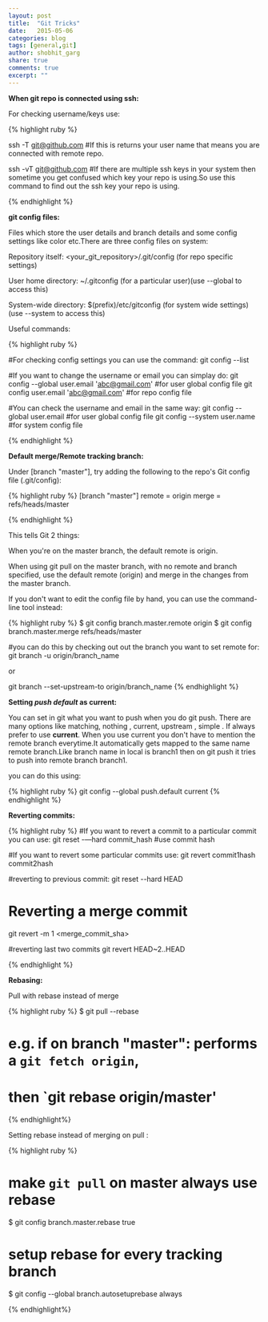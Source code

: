 ```yaml
---
layout: post
title:  "Git Tricks"
date:   2015-05-06
categories: blog
tags: [general,git]
author: shobhit_garg
share: true
comments: true
excerpt: ""
---
```


__When git repo is connected using ssh:__

For checking username/keys use:


{% highlight ruby %}

 ssh -T git@github.com 
 #If this is returns your user name that means you are connected with remote repo.

 ssh -vT git@github.com
 #If there are multiple ssh keys in your system then sometime you get confused which key your repo is using.So use this command to find out the ssh key your repo is using.

{% endhighlight %}

__git config files:__

Files which store the user details and branch details and some config settings like color etc.There are three config files on system:

Repository itself: <your_git_repository>/.git/config (for repo specific settings)

User home directory: ~/.gitconfig    (for a particular user)(use --global to access this)

System-wide directory: $(prefix)/etc/gitconfig  (for system wide settings)(use --system to access this)


Useful commands:

{% highlight ruby %}


#For checking config settings you can use the command:
git config --list

#If you want to change the username or email you can simplay do:
git config --global user.email 'abc@gmail.com' #for user global config file
git config  user.email 'abc@gmail.com' #for repo config file

#You can check the username and email in the same way:
git config --global user.email #for user global config file
git config --system user.name  #for system config file


{% endhighlight %}



__Default merge/Remote tracking branch:__

Under [branch "master"], try adding the following to the repo's Git config file (.git/config):


{% highlight ruby %}
[branch "master"]
    remote = origin
    merge = refs/heads/master

{% endhighlight %}

This tells Git 2 things:

When you're on the master branch, the default remote is origin.

When using git pull on the master branch, with no remote and branch specified, use the default remote (origin) and merge in the changes from the master branch.

If you don't want to edit the config file by hand, you can use the command-line tool instead:

{% highlight ruby %}
$ git config branch.master.remote origin
$ git config branch.master.merge refs/heads/master

#you can do this by checking out out the branch you want to set remote for:
git branch -u origin/branch_name
 
or

git branch --set-upstream-to origin/branch_name
{% endhighlight %}





__Setting _push default_ as current:__

You can set in git what you want to push when you do git push. There are many options like matching, nothing , current, upstream , simple . 
If always prefer to use __current__. When you use current you don't have to mention the remote branch everytime.It automatically gets mapped to the same name remote branch.Like branch name in local is branch1 then on git push it tries to push into remote branch branch1.

you can do this using:

{% highlight ruby %}
git config --global push.default current
{% endhighlight %}



__Reverting commits:__


{% highlight ruby %}
#If you want to revert a commit to a particular commit you can use:
git reset -—hard commit_hash #use commit hash


#If you want to revert some particular commits use:
git revert commit1hash commit2hash 



#reverting to previous commit:
git reset --hard HEAD


# Reverting a merge commit
git revert -m 1 <merge_commit_sha>

#reverting last two commits
git revert HEAD~2..HEAD

{% endhighlight %}



__Rebasing:__


Pull with rebase instead of merge

{% highlight ruby %}
$ git pull --rebase
# e.g. if on branch "master": performs a `git fetch origin`,
# then `git rebase origin/master'
{% endhighlight%}

Setting rebase instead of merging on pull :

{% highlight ruby %}

# make `git pull` on master always use rebase
$ git config branch.master.rebase true


# setup rebase for every tracking branch
$ git config --global branch.autosetuprebase always

{% endhighlight%}



